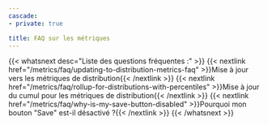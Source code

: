 ```yaml
---
cascade:
- private: true

title: FAQ sur les métriques
---
```


{{< whatsnext desc="Liste des questions fréquentes :" >}}
    {{< nextlink href="/metrics/faq/updating-to-distribution-metrics-faq" >}}Mise à jour vers les métriques de distribution{{< /nextlink >}}
    {{< nextlink href="/metrics/faq/rollup-for-distributions-with-percentiles" >}}Mise à jour du cumul pour les métriques de distribution{{< /nextlink >}}
    {{< nextlink href="/metrics/faq/why-is-my-save-button-disabled" >}}Pourquoi mon bouton "Save" est-il désactivé ?{{< /nextlink >}}
{{< /whatsnext >}}
